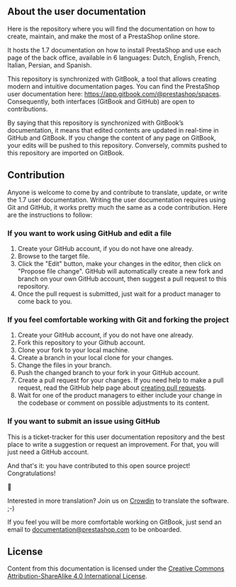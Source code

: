 ## About the user documentation

Here is the repository where you will find the documentation on how to create, maintain, and make the most of a PrestaShop online store. 

It hosts the 1.7 documentation on how to install PrestaShop and use each page of the back office, available in 6 languages: Dutch, English, French, Italian, Persian, and Spanish.

This repository is synchronized with GitBook, a tool that allows creating modern and intuitive documentation pages. You can find the PrestaShop user documentation here: https://app.gitbook.com/@prestashop/spaces. Consequently, both interfaces (GitBook and GitHub) are open to contributions.

By saying that this repository is synchronized with GitBook’s documentation, it means that edited contents are updated in real-time in GitHub and GitBook. If you change the content of any page on GitBook, your edits will be pushed to this repository. Conversely, commits pushed to this repository are imported on GitBook. 


## Contribution

Anyone is welcome to come by and contribute to translate, update, or write the 1.7 user documentation. Writing the user documentation requires using Git and GitHub, it works pretty much the same as a code contribution. Here are the instructions to follow:


### If you want to work using GitHub and edit a file

1. Create your GitHub account, if you do not have one already.
2. Browse to the target file.
3. Click the "Edit" button, make your changes in the editor, then click on "Propose file change". GitHub will automatically create a new fork and branch on your own GitHub account, then suggest a pull request to this repository.
4. Once the pull request is submitted, just wait for a product manager to come back to you.


### If you feel comfortable working with Git and forking the project

1. Create your GitHub account, if you do not have one already.
2. Fork this repository to your Github account.
3. Clone your fork to your local machine.
4. Create a branch in your local clone for your changes.
5. Change the files in your branch.
6. Push the changed branch to your fork in your GitHub account.
7. Create a pull request for your changes. If you need help to make a pull request, read the GitHub help page about [creating pull requests](https://docs.github.com/en/github/collaborating-with-issues-and-pull-requests/creating-a-pull-request).
8. Wait for one of the product managers to either include your change in the codebase or comment on possible adjustments to its content.


### If you want to submit an issue using GitHub

This is a ticket-tracker for this user documentation repository and the best place to write a suggestion or request an improvement. For that, you will just need a GitHub account.

And that's it: you have contributed to this open source project! Congratulations! 

:tada:

Interested in more translation? Join us on [Crowdin](https://crowdin.com/project/prestashop-official) to translate the software. ;-)
 
If you feel you will be more comfortable working on GitBook, just send an email to documentation@prestashop.com to be onboarded.


## License

Content from this documentation is licensed under the [Creative Commons Attribution-ShareAlike 4.0 International License](https://creativecommons.org/licenses/by-sa/4.0/).
